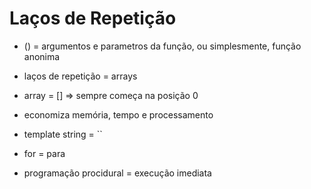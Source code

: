 # Laços de Repetição

- () = argumentos e parametros da função, ou simplesmente, função anonima

- laços de repetição = arrays

- array = [] => sempre começa na posição 0

- economiza memória, tempo e processamento

- template string = ``

- for = para

- programação procidural = execução imediata